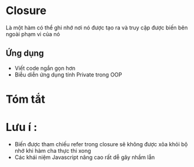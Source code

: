 # Closure 
Là một hàm có thể ghi nhớ nơi nó được tạo ra và truy cập được biến bên ngoài phạm vi của nó 
## Ứng dụng 
- Viết code ngắn gọn hơn 
- Biễu diễn ứng dụng tính Private trong OOP 

# Tóm tắt 

# Lưu í : 
- Biến được tham chiếu refer trong closure sẽ không được xõa khỏi bộ nhớ khi hàm cha thực thi xong 
- Các khái niệm Javascript nâng cao rất dễ gây nhầm lẫn
